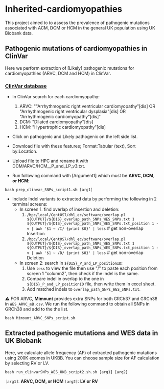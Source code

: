 # Inherited-cardiomyopathies
This project aimed to to assess the prevalence of pathogenic mutations associated with ACM, DCM or HCM in the general UK population using UK Biobank data.


## Pathogenic mutations of cardiomyopathies in ClinVar  
Here we perform extraction of [Likely] pathogenic mutations for cardiomyopathies (ARVC, DCM and HCM) in ClinVar.
### [ClinVar database](https://www.ncbi.nlm.nih.gov/clinvar/)   
- In ClinVar search for each cardiomyopathy:  
  1. ARVC: ""Arrhythmogenic right ventricular cardiomyopathy"[dis] OR "Arrhythmogenic right ventricular dysplasia"[dis] OR "Arrhythmogenic cardiomyopathy"[dis]"
  2. DCM: "Dilated cardiomyopathy"[dis]
  3. HCM: "Hypertrophic cardiomyopathy"[dis]

- Click on pathogenic and Likely pathogenic on the left side list.
- Download file with these features; Format:Tabular (text), Sort by:Location.
- Upload file to HPC and rename it with DCM/ARVC/HCM__P_and_LP_v3.txt.
- Run following command with [Argument1] which must be **ARVC, DCM, or HCM**:
```
bash prep_clinvar_SNPs_script1.sh [arg1]
```
- Include Indel variants to extracted data by performing the following in 2 terminal screens:
  - In screen 1: find overlap of insertion and deletion:    
    1. `/hpc/local/CentOS7/dhl_ec/software/overlap.pl ${OUTPUT}/${DIS}_overlap_path_SNPs_WES_SNPs.txt 1 ${OUTPUT}/${DIS}_overlap_path_SNPs_WES_SNPs.txt_position 1 -v | awk '$1 ~ /I/ {print $0}' | less` # get non-overlap Insertion    
    2. `/hpc/local/CentOS7/dhl_ec/software/overlap.pl ${OUTPUT}/${DIS}_overlap_path_SNPs_WES_SNPs.txt 1 ${OUTPUT}/${DIS}_overlap_path_SNPs_WES_SNPs.txt_position 1 -v | awk '$1 ~ /D/ {print $0}' | less`  # get non-overlap Deletion   
  - In screen 2: search in `${DIS}_P_and_LP_positionID`:   
    1. Use `less` to view the file then use "/" to paste each position from screen 1 "column2", then check if the indel is the same.   
    2. Compare indel in overlap to the one in `${DIS}_P_and_LP_positionID` file, then write them in excel sheet.
    3. Add matched indels to `overlap_path_SNPs_WES_SNPs.txt`.   

:warning: FOR ARVC, **Mimount** provides extra SNPs for both GRCh37 and GRCh38 in `WES_ARVC_mB.csv`. We run the following command to obtain all SNPs in GRCh38 and add to the the list.
```
bash Mimount_ARVC_SNPs_script.sh
```

## Extracted pathogenic mutations and WES data in UK Biobank
Here, we calculate allele frequency (AF) of extracted pathogenic mutations using 200K exomes in UKBB. You can choose sample size for AF calculation by selecting RV or LV.   
```
bash run_clinvarSNPs_WES_UKB_script2.sh.sh [arg1] [arg2]
```
`[arg1]`: **ARVC, DCM, or HCM**
`[arg2]`: **LV or RV**

##
